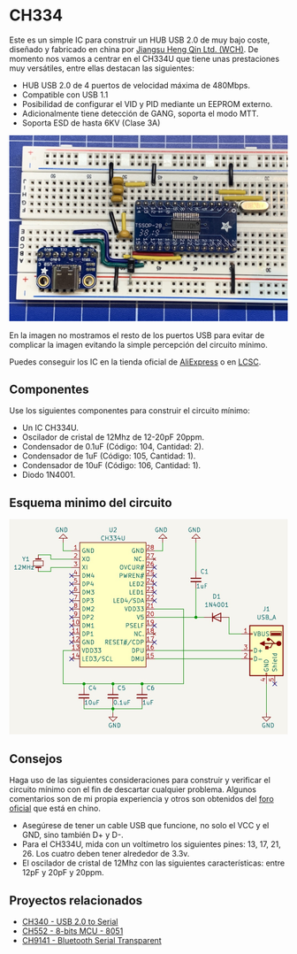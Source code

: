 # CH334

Este es un simple IC para construir un HUB USB 2.0 de muy bajo coste, diseñado y fabricado en china por [Jiangsu Heng Qin Ltd. (WCH)](http://www.wch-ic.com). De momento nos vamos a centrar en el CH334U que tiene unas prestaciones muy versátiles, entre ellas destacan las siguientes:

- HUB USB 2.0 de 4 puertos de velocidad máxima de 480Mbps.
- Compatible con USB 1.1
- Posibilidad de configurar el VID y PID mediante un EEPROM externo.
- Adicionalmente tiene detección de GANG, soporta el modo MTT.
- Soporta ESD de hasta 6KV (Clase 3A)

![](https://github.com/nstrappazzonc/CH334/blob/main/img/minimal_protoboard.jpg?raw=true)

En la imagen no mostramos el resto de los puertos USB para evitar de complicar la imagen evitando la simple percepción del circuito mínimo.

Puedes conseguir los IC en la tienda oficial de [AliExpress](https://wchofficialstore.es.aliexpress.com/store/1100367542) o en [LCSC](https://www.lcsc.com).

## Componentes

Use los siguientes componentes para construir el circuito mínimo:

- Un IC CH334U.
- Oscilador de cristal de 12Mhz de 12-20pF 20ppm.
- Condensador de 0.1uF (Código: 104, Cantidad: 2).
- Condensador de 1uF (Código: 105, Cantidad: 1).
- Condensador de 10uF (Código: 106, Cantidad: 1).
- Diodo 1N4001.

## Esquema minimo del circuito

![](https://github.com/nstrappazzonc/CH334/blob/main/img/minimal_schematic.jpg?raw=true)

## Consejos

Haga uso de las siguientes consideraciones para construir y verificar el circuito mínimo con el fin de descartar cualquier problema. Algunos comentarios son de mi propia experiencia y otros son obtenidos del [foro oficial](https://www.wch.cn/bbs/search?q=CH334&page=1) que está en chino.

- Asegúrese de tener un cable USB que funcione, no solo el VCC y el GND, sino también D+ y D-.
- Para el CH334U, mida con un voltímetro los siguientes pines: 13, 17, 21, 26. Los cuatro deben tener alrededor de 3.3v.
- El oscilador de cristal de 12Mhz con las siguientes características: entre 12pF y 20pF y 20ppm.

## Proyectos relacionados

- [CH340 - USB 2.0 to Serial](https://github.com/nstrappazzonc/CH340)
- [CH552 - 8-bits MCU - 8051](https://github.com/nstrappazzonc/CH552)
- [CH9141 - Bluetooth Serial Transparent](https://github.com/nstrappazzonc/CH9141)
